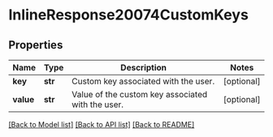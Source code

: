 # InlineResponse20074CustomKeys

## Properties
Name | Type | Description | Notes
------------ | ------------- | ------------- | -------------
**key** | **str** | Custom key associated with the user. | [optional] 
**value** | **str** | Value of the custom key associated with the user. | [optional] 

[[Back to Model list]](../README.md#documentation-for-models) [[Back to API list]](../README.md#documentation-for-api-endpoints) [[Back to README]](../README.md)

